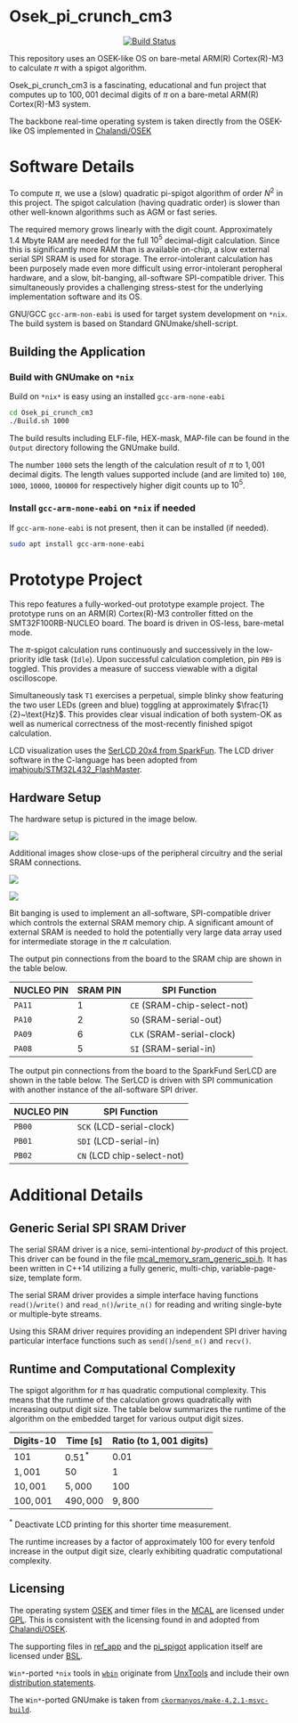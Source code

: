 Osek_pi_crunch_cm3
==================

<p align="center">
    <a href="https://github.com/ckormanyos/Osek_pi_crunch_cm3/actions">
        <img src="https://github.com/ckormanyos/Osek_pi_crunch_cm3/actions/workflows/Osek_pi_crunch_cm3.yml/badge.svg" alt="Build Status"></a>
</p>

This repository uses an OSEK-like OS on bare-metal ARM(R) Cortex(R)-M3 to calculate $\pi$
with a spigot algorithm.

Osek_pi_crunch_cm3 is a fascinating, educational and fun project
that computes up to $100,001$ decimal digits of $\pi$
on a bare-metal ARM(R) Cortex(R)-M3 system.

The backbone real-time operating system is taken directly
from the OSEK-like OS implemented in
[Chalandi/OSEK](https://github.com/Chalandi/OSEK)

# Software Details

To compute $\pi$, we use a (slow) quadratic pi-spigot algorithm
of order $N^2$ in this project. The spigot calculation
(having quadratic order) is slower than other well-known algorithms
such as AGM or fast series.

The required memory grows linearly with the digit count.
Approximately $1.4~\text{Mbyte}$ RAM are needed for the full $10^{5}$
decimal-digit calculation. Since this is significantly more RAM
than is available on-chip, a slow external serial SPI SRAM is used
for storage. The error-intolerant calculation has been purposely made
even more difficult using error-intolerant peropheral hardware,
and a slow, bit-banging, all-software SPI-compatible driver.
This simultaneously provides a challenging stress-stest for the
underlying implementation software and its OS.

GNU/GCC `gcc-arm-non-eabi` is used for target system
development on `*nix`. The build system is based on
Standard GNUmake/shell-script.

## Building the Application

### Build with GNUmake on `*nix`

Build on `*nix*` is easy using an installed `gcc-arm-none-eabi`

```sh
cd Osek_pi_crunch_cm3
./Build.sh 1000
```

The build results including ELF-file, HEX-mask, MAP-file
can be found in the `Output` directory following the GNUmake build.

The number `1000` sets the length of the calculation result of $\pi$
to $1,001$ decimal digits. The length values supported include
(and are limited to) `100`, `1000`, `10000`, `100000` for respectively
higher digit counts up to $10^{5}$.

### Install `gcc-arm-none-eabi` on `*nix` if needed

If `gcc-arm-none-eabi` is not present, then it can be installed (if needed).

```sh
sudo apt install gcc-arm-none-eabi
```

# Prototype Project

This repo features a fully-worked-out prototype example project.
The prototype runs on an ARM(R) Cortex(R)-M3 controller fitted on the
SMT32F100RB-NUCLEO board. The board is driven in OS-less, bare-metal mode.

The $\pi$-spigot calculation runs continuously and successively
in the low-priority idle task (`Idle`). Upon successful calculation completion,
pin `PB9` is toggled. This provides a measure of success viewable
with a digital oscilloscope.

Simultaneously task `T1` exercises a perpetual, simple blinky show
featuring the two user LEDs (green and blue) toggling at approximately $\frac{1}{2}~\text{Hz}$.
This provides clear visual indication of both system-OK as well as
numerical correctness of the most-recently finished spigot calculation.

LCD visualization uses the
[SerLCD 20x4 from SparkFun](https://www.sparkfun.com/products/16398).
The LCD driver software
in the C-language has been adopted from
[imahjoub/STM32L432_FlashMaster](https://github.com/imahjoub/STM32L432_FlashMaster).

## Hardware Setup

The hardware setup is pictured in the image below.

![](./images/Osek_pi_crunch_cm3.jpg)

Additional images show close-ups of the peripheral circuitry
and the serial SRAM connections.

![](./images/peripheral_overview.jpg)

![](./images/serial_sram.jpg)

Bit banging is used to implement an all-software, SPI-compatible
driver which controls the external SRAM memory chip. A significant
amount of external SRAM is needed to hold the potentially very large
data array used for intermediate storage in the $\pi$ calculation.

The output pin connections from the board to the SRAM chip
are shown in the table below.

| NUCLEO PIN    | SRAM PIN  | SPI Function                 |
| ------------- | --------- | ---------------------------- |
| `PA11`        | $1$       | `CE` (SRAM-chip-select-not)  |
| `PA10`        | $2$       | `SO` (SRAM-serial-out)       |
| `PA09`        | $6$       | `CLK` (SRAM-serial-clock)    |
| `PA08`        | $5$       | `SI` (SRAM-serial-in)        |

The output pin connections from the board to the SparkFund SerLCD
are shown in the table below. The SerLCD is driven with SPI communication
with another instance of the all-software SPI driver.

| NUCLEO PIN    | SPI Function                |
| ------------- | --------------------------- |
| `PB00`        | `SCK` (LCD-serial-clock)    |
| `PB01`        | `SDI` (LCD-serial-in)       |
| `PB02`        | `CN` (LCD chip-select-not)  |

# Additional Details

## Generic Serial SPI SRAM Driver

The serial SRAM driver is a nice, semi-intentional _by_-_product_
of this project. This driver can be found in the file
[mcal_memory_sram_generic_spi.h](./Application/ref_app/src/mcal_memory/mcal_memory_sram_generic_spi.h).
It has been written in C++14 utilizing a fully generic,
multi-chip, variable-page-size, template form.

The serial SRAM driver provides a simple interface having functions
`read()`/`write()` and `read_n()`/`write_n()` for reading
and writing single-byte or multiple-byte streams.

Using this SRAM driver requires providing an independent
SPI driver having particular interface functions such as
`send()`/`send_n()` and `recv()`.

## Runtime and Computational Complexity

The spigot algorithm for $\pi$ has quadratic computional complexity.
This means that the runtime of the calculation grows quadratically with increasing
output digit size. The table below summarizes the runtime of the algorithm
on the embedded target for various output digit sizes.

| Digits-10     | Time [s]       | Ratio (to $1,001$ digits) |
| ------------- | -------------- | ------------------------- |
| $101$         | $0.51^{*}$     |      $0.01$               |
| $1,001$       | $50$           |      $1$                  |
| $10,001$      | $5,000$        |      $100$                |
| $100,001$     | $490,000$      |      $9,800$              |

$^{*}$ Deactivate LCD printing for this shorter time measurement.

The runtime increases by a factor of approximately $100$ for every tenfold increase
in the output digit size, clearly exhibiting quadratic computational complexity.

## Licensing

The operating system [OSEK](./Application/OS) and timer files in the [MCAL](./Application/MCAL)
are licensed under [GPL](./gpl-3.0.txt).
This is consistent with the licensing found in and adopted from
[Chalandi/OSEK](https://github.com/Chalandi/OSEK).

The supporting files in [ref_app](./Application/ref_app) and
the [pi_spigot](./Application/pi_spigot) application itself
are licensed under [BSL](./LICENSE_1_0.txt).

`Win*`-ported `*nix` tools in [`wbin`](./build/tools/UnxUtils/usr/local/wbin) originate from [UnxTools](https://sourceforge.net/projects/unxutils) and include their own [distribution statements](./build/tools/UnxUtils).

The `Win*`-ported GNUmake is taken from [`ckormanyos/make-4.2.1-msvc-build`](https://github.com/ckormanyos/make-4.2.1-msvc-build).
